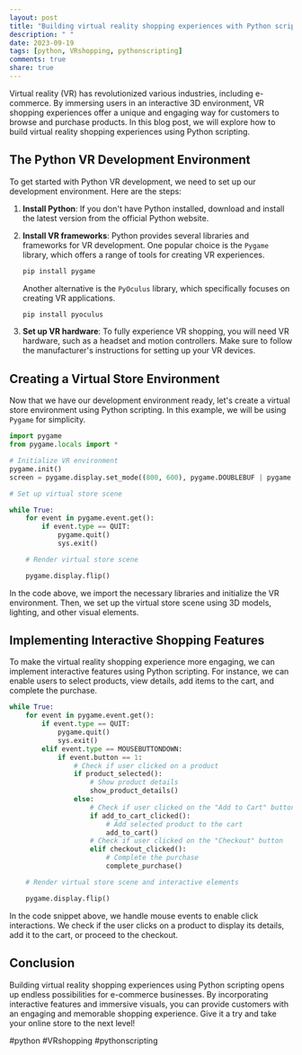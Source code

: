 ```yaml
---
layout: post
title: "Building virtual reality shopping experiences with Python scripting"
description: " "
date: 2023-09-19
tags: [python, VRshopping, pythonscripting]
comments: true
share: true
---
```


Virtual reality (VR) has revolutionized various industries, including e-commerce. By immersing users in an interactive 3D environment, VR shopping experiences offer a unique and engaging way for customers to browse and purchase products. In this blog post, we will explore how to build virtual reality shopping experiences using Python scripting.

## The Python VR Development Environment

To get started with Python VR development, we need to set up our development environment. Here are the steps:

1. **Install Python**: If you don't have Python installed, download and install the latest version from the official Python website.

2. **Install VR frameworks**: Python provides several libraries and frameworks for VR development. One popular choice is the `Pygame` library, which offers a range of tools for creating VR experiences.

   ```python
   pip install pygame
   ```

   Another alternative is the `PyOculus` library, which specifically focuses on creating VR applications.

   ```python
   pip install pyoculus
   ```

3. **Set up VR hardware**: To fully experience VR shopping, you will need VR hardware, such as a headset and motion controllers. Make sure to follow the manufacturer's instructions for setting up your VR devices.

## Creating a Virtual Store Environment

Now that we have our development environment ready, let's create a virtual store environment using Python scripting. In this example, we will be using `Pygame` for simplicity.

```python
import pygame
from pygame.locals import *

# Initialize VR environment
pygame.init()
screen = pygame.display.set_mode((800, 600), pygame.DOUBLEBUF | pygame.OPENGL)

# Set up virtual store scene

while True:
    for event in pygame.event.get():
        if event.type == QUIT:
            pygame.quit()
            sys.exit()

    # Render virtual store scene

    pygame.display.flip()
```

In the code above, we import the necessary libraries and initialize the VR environment. Then, we set up the virtual store scene using 3D models, lighting, and other visual elements.

## Implementing Interactive Shopping Features

To make the virtual reality shopping experience more engaging, we can implement interactive features using Python scripting. For instance, we can enable users to select products, view details, add items to the cart, and complete the purchase.

```python
while True:
    for event in pygame.event.get():
        if event.type == QUIT:
            pygame.quit()
            sys.exit()
        elif event.type == MOUSEBUTTONDOWN:
            if event.button == 1:
                # Check if user clicked on a product
                if product_selected():
                    # Show product details
                    show_product_details()
                else:
                    # Check if user clicked on the "Add to Cart" button
                    if add_to_cart_clicked():
                        # Add selected product to the cart
                        add_to_cart()
                    # Check if user clicked on the "Checkout" button
                    elif checkout_clicked():
                        # Complete the purchase
                        complete_purchase()

    # Render virtual store scene and interactive elements

    pygame.display.flip()
```

In the code snippet above, we handle mouse events to enable click interactions. We check if the user clicks on a product to display its details, add it to the cart, or proceed to the checkout.

## Conclusion

Building virtual reality shopping experiences using Python scripting opens up endless possibilities for e-commerce businesses. By incorporating interactive features and immersive visuals, you can provide customers with an engaging and memorable shopping experience. Give it a try and take your online store to the next level!

#python #VRshopping #pythonscripting